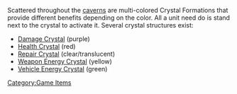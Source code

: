 Scattered throughout the [caverns](caverns.md "wikilink") are multi-colored
Crystal Formations that provide different benefits depending on the
color. All a unit need do is stand next to the crystal to activate it.
Several crystal structures exist:

- [Damage Crystal](Damage_Crystal.md "wikilink") (purple)
- [Health Crystal](Health_Crystal.md "wikilink") (red)
- [Repair Crystal](Repair_Crystal.md "wikilink") (clear/translucent)
- [Weapon Energy Crystal](Weapon_Energy_Crystal.md "wikilink") (yellow)
- [Vehicle Energy Crystal](Vehicle_Energy_Crystal.md "wikilink") (green)

[Category:Game Items](Category:Game_Items.md "wikilink")
